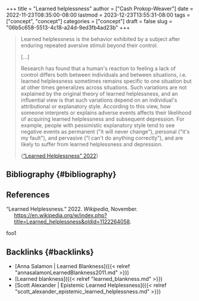 +++
title = "Learned helplessness"
author = ["Cash Prokop-Weaver"]
date = 2022-11-23T08:35:00-08:00
lastmod = 2023-12-23T13:55:31-08:00
tags = ["concept", "concept"]
categories = ["concept"]
draft = false
slug = "06b5c658-5513-4c18-a24d-9ed3fb4ad23b"
+++

> Learned helplessness is the behavior exhibited by a subject after enduring repeated aversive stimuli beyond their control.
>
> [...]
>
> Research has found that a human's reaction to feeling a lack of control differs both between individuals and between situations, i.e. learned helplessness sometimes remains specific to one situation but at other times generalizes across situations. Such variations are not explained by the original theory of learned helplessness, and an influential view is that such variations depend on an individual's attributional or explanatory style. According to this view, how someone interprets or explains adverse events affects their likelihood of acquiring learned helplessness and subsequent depression. For example, people with pessimistic explanatory style tend to see negative events as permanent ("it will never change"), personal ("it's my fault"), and pervasive ("I can't do anything correctly"), and are likely to suffer from learned helplessness and depression.
>
> (<a href="#citeproc_bib_item_1">“Learned Helplessness” 2022</a>)


## Bibliography {#bibliography}

## References

<style>.csl-entry{text-indent: -1.5em; margin-left: 1.5em;}</style><div class="csl-bib-body">
  <div class="csl-entry"><a id="citeproc_bib_item_1"></a>“Learned Helplessness.” 2022. <i>Wikipedia</i>, November. <a href="https://en.wikipedia.org/w/index.php?title=Learned_helplessness&oldid=1122264058">https://en.wikipedia.org/w/index.php?title=Learned_helplessness&#38;oldid=1122264058</a>.</div>
</div>

foo1


## Backlinks {#backlinks}

-   [Anna Salamon | Learned Blankness]({{< relref "annasalamonLearnedBlankness2011.md" >}})
-   [Learned blankness]({{< relref "learned_blankness.md" >}})
-   [Scott Alexander | Epistemic Learned Helplessness]({{< relref "scott_alexander_epistemic_learned_helplessness.md" >}})

